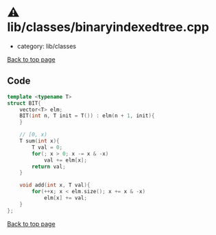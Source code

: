 <!-- mathjax config similar to math.stackexchange -->
<script type="text/javascript" async
  src="https://cdnjs.cloudflare.com/ajax/libs/mathjax/2.7.5/MathJax.js?config=TeX-MML-AM_CHTML">
</script>
<script type="text/x-mathjax-config">
  MathJax.Hub.Config({
    TeX: { equationNumbers: { autoNumber: "AMS" }},
    tex2jax: {
      inlineMath: [ ['$','$'] ],
      processEscapes: true
    },
    "HTML-CSS": { matchFontHeight: false },
    displayAlign: "left",
    displayIndent: "2em"
  });
</script>

<script type="text/javascript" src="https://cdnjs.cloudflare.com/ajax/libs/jquery/3.4.1/jquery.min.js"></script>
<script src="https://cdn.jsdelivr.net/npm/jquery-balloon-js@1.1.2/jquery.balloon.min.js" integrity="sha256-ZEYs9VrgAeNuPvs15E39OsyOJaIkXEEt10fzxJ20+2I=" crossorigin="anonymous"></script>
<script type="text/javascript" src="../../../assets/js/copy-button.js"></script>
<link rel="stylesheet" href="../../../assets/css/copy-button.css" />


# :warning: lib/classes/binaryindexedtree.cpp
* category: lib/classes


[Back to top page](../../../index.html)



## Code
```cpp
template <typename T>
struct BIT{
    vector<T> elm;
    BIT(int n, T init = T()) : elm(n + 1, init){
    }

    // [0, x)
    T sum(int x){
        T val = 0;
        for(; x > 0; x -= x & -x)
            val += elm[x];
        return val;
    }

    void add(int x, T val){
        for(++x; x < elm.size(); x += x & -x)
            elm[x] += val;
    }
};


```

[Back to top page](../../../index.html)

